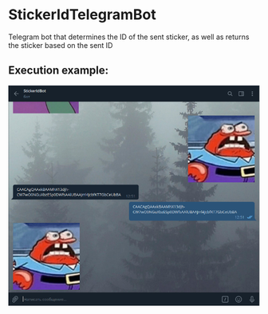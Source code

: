 # StickerIdTelegramBot

Telegram bot that determines the ID of the sent sticker, as well as returns the sticker based on the sent ID

## Execution example:
![screenshot](img/screenshot.png)
